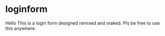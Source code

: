 # loginform
 
Hello
This is a login form designed remixed and maked.
Pls be free to use this anywhere.